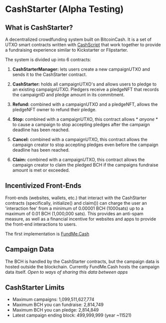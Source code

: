 # CashStarter (Alpha Testing)

## What is CashStarter?
A decentralized crowdfunding system built on BitcoinCash. It is a set of UTXO smart contracts written with [CashScript](https://cashscript.org/) that work together to provide a fundraising experience similar to Kickstarter or Flipstarter. 

The system is divided up into 6 contracts:

1. **CashStarterManager:** lets users create a new campaignUTXO and sends it to the CashStarter contract.

2. **CashStarter:** holds all campaignUTXO's and allows users to pledge to an existing campaignUTXO. Pledgers receive a pledgeNFT that records the campaignID and pledge amount in its commitment.

3. **Refund:** combined with a campaignUTXO and a pledgeNFT, allows the pledgeNFT owner to refund their pledge.

4. **Stop:** combined with a campaignUTXO, this contract allows * *anyone* * to cause a campaign to stop accepting pledges after the campaign deadline has been reached.

5. **Cancel:** combined with a campaignUTXO, this contract allows the campaign creator to stop accepting pledges even before the campaign deadline has been reached.

6. **Claim:** combined with a campaignUTXO, this contract allows the campaign creator to claim the pledged BCH if the campaigns fundraise amount is met or exceeded.

## Incentivized Front-Ends
Front-ends (websites, wallets, etc.) that interact with the CashStarter contracts (specifically, initialize() and claim()) can charge the user an 'interaction fee' from a minimum of 0.00001 BCH (1000sats) up to a maximum of 0.01 BCH (1,000,000 sats). This provides an anti-spam measure, as well as a financial incentive for websites and apps to provide the front-end interactions to users.

The first implementation is [FundMe.Cash](https://fundme.cash)

## Campaign Data
The BCH is handled by the CashStarter contracts, but the campaign data is hosted outside the blockchain. Currently FundMe.Cash hosts the campaign data itself.
*Open to ways of sharing this data between apps* 

## CashStarter Limits
* Maximum campaigns: 1,099,511,627,774 
* Maximum BCH you can fundraise: 2,814,749
* Maximum BCH you can pledge: 2,814,849
* Latest campaign ending block: 499,999,999 (year ~11521)
